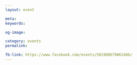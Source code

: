 ```yaml
---
layout: event

meta: 
keywords: 

og-image: 

category: events
permalink: 

fb-link: https://www.facebook.com/events/501980679862486/
---
```


